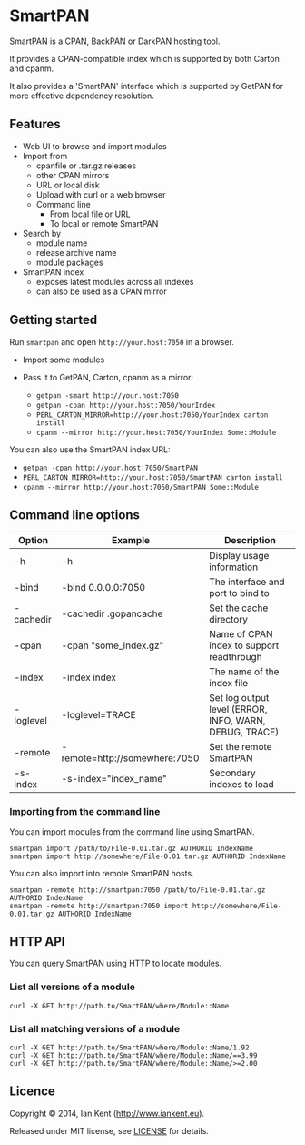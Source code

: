 SmartPAN
========

SmartPAN is a CPAN, BackPAN or DarkPAN hosting tool.

It provides a CPAN-compatible index which is supported by
both Carton and cpanm.

It also provides a 'SmartPAN' interface which is supported
by GetPAN for more effective dependency resolution.

## Features

- Web UI to browse and import modules
- Import from 
  - cpanfile or .tar.gz releases
  - other CPAN mirrors
  - URL or local disk
  - Upload with curl or a web browser
  - Command line
    - From local file or URL
    - To local or remote SmartPAN
- Search by
  - module name
  - release archive name
  - module packages
- SmartPAN index
  - exposes latest modules across all indexes
  - can also be used as a CPAN mirror

## Getting started

Run `smartpan` and open `http://your.host:7050` in a browser.

- Import some modules
- Pass it to GetPAN, Carton, cpanm as a mirror:

  - `getpan -smart http://your.host:7050`
  - `getpan -cpan http://your.host:7050/YourIndex`
  - `PERL_CARTON_MIRROR=http://your.host:7050/YourIndex carton install`
  - `cpanm --mirror http://your.host:7050/YourIndex Some::Module`

You can also use the SmartPAN index URL:

  - `getpan -cpan http://your.host:7050/SmartPAN`
  - `PERL_CARTON_MIRROR=http://your.host:7050/SmartPAN carton install`
  - `cpanm --mirror http://your.host:7050/SmartPAN Some::Module`

## Command line options

| Option            | Example                          | Description
| ---------         | -------                          | -----------
| -h                | -h                               | Display usage information
| -bind             | -bind 0.0.0.0:7050               | The interface and port to bind to
| -cachedir         | -cachedir .gopancache            | Set the cache directory
| -cpan             | -cpan "some_index.gz"            | Name of CPAN index to support readthrough
| -index            | -index index                     | The name of the index file
| -loglevel         | -loglevel=TRACE                  | Set log output level (ERROR, INFO, WARN, DEBUG, TRACE)
| -remote           | -remote=http://somewhere:7050    | Set the remote SmartPAN
| -s-index          | -s-index="index_name"            | Secondary indexes to load

### Importing from the command line

You can import modules from the command line using SmartPAN.

    smartpan import /path/to/File-0.01.tar.gz AUTHORID IndexName
    smartpan import http://somewhere/File-0.01.tar.gz AUTHORID IndexName

You can also import into remote SmartPAN hosts.

    smartpan -remote http://smartpan:7050 /path/to/File-0.01.tar.gz AUTHORID IndexName
    smartpan -remote http://smartpan:7050 import http://somewhere/File-0.01.tar.gz AUTHORID IndexName

## HTTP API

You can query SmartPAN using HTTP to locate modules.

### List all versions of a module

    curl -X GET http://path.to/SmartPAN/where/Module::Name

### List all matching versions of a module

    curl -X GET http://path.to/SmartPAN/where/Module::Name/1.92
    curl -X GET http://path.to/SmartPAN/where/Module::Name/==3.99
    curl -X GET http://path.to/SmartPAN/where/Module::Name/>=2.00

## Licence

Copyright ©‎ 2014, Ian Kent (http://www.iankent.eu).

Released under MIT license, see [LICENSE](LICENSE.md) for details.
